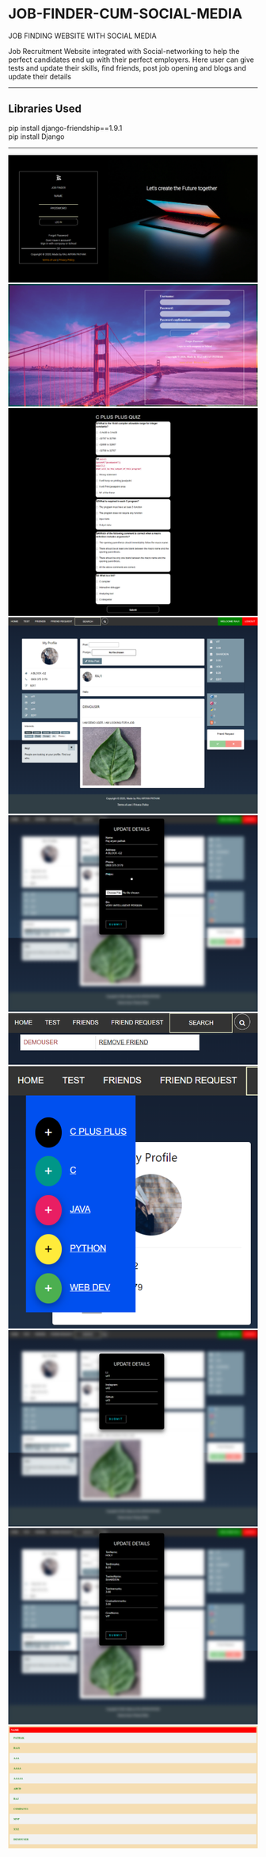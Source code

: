 # JOB-FINDER-CUM-SOCIAL-MEDIA
JOB FINDING WEBSITE WITH SOCIAL MEDIA

Job Recruitment Website integrated with Social-networking to help the perfect candidates end up with their perfect employers.
Here user can give tests and update their skills, find friends, post job opening and blogs  and update their details
***
Libraries Used
---
pip install django-friendship==1.9.1<br>
pip install Django
***
<img src="/imagejob/login.png" alt=""/>
<img src="/imagejob/signup.png" alt=""/>
<img src="/imagejob/a.png" alt=""/>
<img src="/imagejob/b.png" alt=""/>
<img src="/imagejob/c.png" alt=""/>
<img src="/imagejob/d.png" alt=""/>
<img src="/imagejob/e.png" alt=""/>
<img src="/imagejob/f.png" alt=""/>
<img src="/imagejob/g.png" alt=""/>
<img src="/imagejob/h.png" alt=""/>

